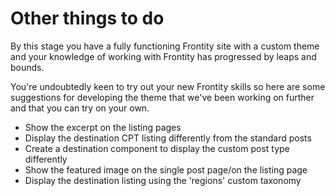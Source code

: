 # Other things to do

By this stage you have a fully functioning Frontity site with a custom theme and your knowledge of working with Frontity has progressed by leaps and bounds.

You're undoubtedly keen to try out your new Frontity skills so here are some suggestions for developing the theme that we've been working on further and that you can try on your own.

- Show the excerpt on the listing pages
- Display the destination CPT listing differently from the standard posts
- Create a destination component to display the custom post type differently
- Show the featured image on the single post page/on the listing page
- Display the destination listing using the 'regions' custom taxonomy